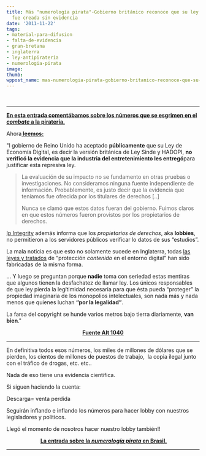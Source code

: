```yaml
---
title: Más "numerología pirata"-Gobierno británico reconoce que su ley “anti-piratería”
  fue creada sin evidencia
date: '2011-11-22'
tags:
- material-para-difusion
- falta-de-evidencia
- gran-bretana
- inglaterra
- ley-antipirateria
- numerologia-pirata
image: 
thumb: 
wppost_name: mas-numerologia-pirata-gobierno-britanico-reconoce-que-su-ley-%e2%80%9canti-pirateria%e2%80%9d-fue-creada-sin-evidencia
---
```


<center><img src="http://3.bp.blogspot.com/_CPtUSP1MzEE/S5tnz9_6LMI/AAAAAAAACyo/BZmGEN9xuGk/s400/exagerado.jpg" alt="" /></center>&nbsp;

<hr />

<strong><a href="http://partidopirata.com.ar/593/la-falsificacion-de-la-numerologia-pirata">En esta entrada comentábamos sobre los números que se esgrimen en el <em>combate</em> a la piratería.</a></strong>

Ahora<strong><a href="http://alt1040.com/2011/11/gobierno-britanico-reconoce-que-su-ley-anti-pirateria-se-creo-sin-evidencia" target="_blank"> leemos:</a></strong>

"l gobierno de Reino Unido ha aceptado <strong>públicamente</strong> que su Ley de Economía Digital, es decir la versión británica de Ley Sinde y HADOPI, <strong>no verificó la evidencia que la industria del entretenimiento les entregó</strong>para justificar esta represiva ley.
<blockquote>La evaluación de su impacto no se fundamento en otras pruebas o investigaciones. No consideramos ninguna fuente independiente de información. Probablemente, es justo decir que la evidencia que teníamos fue ofrecida por los titulares de derechos [..]

Nunca se clamó que estos datos fueran del gobierno. Fuimos claros en que estos números fueron provistos por los propietarios de derechos.</blockquote>
<a href="http://www.iptegrity.com/index.php/digital-britain/718-we-had-no-evidence-for-deact-uk-govt-confesses">Ip Integrity</a> además informa que los <em>propietarios de derechos</em>, aka <strong>lobbies</strong>, no permitieron a los servidores públicos verificar lo datos de sus “estudios”.

La mala noticia es que esto no solamente sucede en Inglaterra, todas <a href="http://alt1040.com/tag/copyright">las leyes y tratados</a> de “protección <em>contenido</em> en el entorno digital” han sido fabricadas de la misma forma.

… Y luego se preguntan porque <strong>nadie</strong> toma con seriedad estas mentiras que algunos tienen la desfachatez de llamar ley. Los únicos responsables de que ley pierda la legítimidad necesaria para que ésta pueda “proteger” la propiedad imaginaria de los monopolios intelectuales, son nada más y nada menos que quienes luchan <strong>“por la legalidad”</strong>.

La farsa del copyright se hunde varios metros bajo tierra diariamente, <strong>van bien</strong>."
<p style="text-align: center;"><strong></strong><strong><a href="http://alt1040.com/2011/11/gobierno-britanico-reconoce-que-su-ley-anti-pirateria-se-creo-sin-evidencia" target="_blank">Fuente Alt 1040</a></strong></p>


<hr />

En definitiva todos esos números, los miles de millones de dólares que se pierden, los cientos de millones de puestos de trabajo,  la copia ilegal junto con el tráfico de drogas, etc. etc..

Nada de eso tiene una evidencia científica.

Si siguen haciendo la cuenta:

Descarga= venta perdida

Seguirán inflando e inflando los números para hacer lobby con nuestros legisladores y políticos.

Llegó el momento de nosotros hacer nuestro lobby también!!
<p style="text-align: center;"><strong> <a href="http://partidopirata.com.ar/593/la-falsificacion-de-la-numerologia-pirata">La entrada sobre la <em>numerología pirata</em> en Brasil.</a></strong></p>


<hr />
